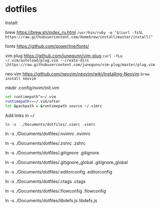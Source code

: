 # dotfiles
Install:

brew https://brew.sh/index_ru.html
```/usr/bin/ruby -e "$(curl -fsSL https://raw.githubusercontent.com/Homebrew/install/master/install)"```

fonts https://github.com/powerline/fonts/

vim plug https://github.com/junegunn/vim-plug
```curl -fLo ~/.vim/autoload/plug.vim --create-dirs \https://raw.githubusercontent.com/junegunn/vim-plug/master/plug.vim```


neo vim https://github.com/neovim/neovim/wiki/Installing-Neovim
```brew install neovim```

mkdir .config/nvim/init.vim

```bash 
set runtimepath^=~/.vim 
runtimepath+=~/.vim/after 
let &packpath = &runtimepath source ~/.vimrc
```


Add links in ~/

`ln -s  ./Documents/dotfiles/.vimrc .vimrc`

ln -s ./Documents/dotfiles/.nvimrc .nvimrc

ln -s ./Documents/dotfiles/.zshrc .zshrc

ln -s ./Documents/dotfiles/.gitignore .gitignore

ln -s ./Documents/dotfiles/.gitignore_global .gitignore_global

ln -s ./Documents/dotfiles/.editorconfig .editorconfig

ln -s ./Documents/dotfiles/.ctags .ctags

ln -s ./Documents/dotfiles/.flowconfig .flowconfig

ln -s ./Documents/dotfiles/libdefs.js libdefs.js
